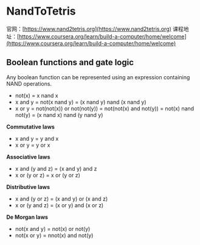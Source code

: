 # NandToTetris

官网：[https://www.nand2tetris.org](https://www.nand2tetris.org)
课程地址：[https://www.coursera.org/learn/build-a-computer/home/welcome](https://www.coursera.org/learn/build-a-computer/home/welcome)

## Boolean functions and gate logic

Any boolean function can be represented using an expression containing NAND operations.

- not(x) = x nand x
- x and y = not(x nand y) = (x nand y) nand (x nand y)
- x or y = not(not(x)) or not(not(y)) = not(not(x) and not(y)) = not(x) nand not(y) = (x nand x) nand (y nand y)

**Commutative laws**

- x and y = y and x
- x or y = y or x

**Associative laws**

- x and (y and z) = (x and y) and z
- x or (y or z) = x or (y or z)

**Distributive laws**

- x and (y or z) = (x and y) or (x and z)
- x or (y and z) = (x or y) and (x or z)

**De Morgan laws**

- not(x and y) = not(x) or not(y)
- not(x or y) = nnot(x) and not(y)
